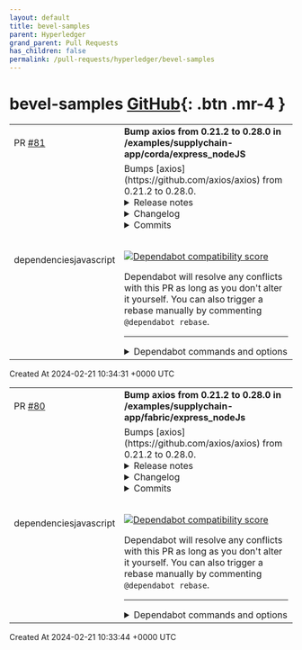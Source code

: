 ```yaml
---
layout: default
title: bevel-samples
parent: Hyperledger
grand_parent: Pull Requests
has_children: false
permalink: /pull-requests/hyperledger/bevel-samples
---
```


# bevel-samples <span class="fs-3 right-align">[GitHub](https://github.com/hyperledger/bevel-samples){: .btn .mr-4 }</span>


<div>
    <table>
        <tr>
            <td>
                PR <a href="https://github.com/hyperledger/bevel-samples/pull/81" class=".btn">#81</a>
            </td>
            <td>
                <b>
                    Bump axios from 0.21.2 to 0.28.0 in /examples/supplychain-app/corda/express_nodeJS
                </b>
            </td>
        </tr>
        <tr>
            <td>
                <span class="chip">dependencies</span><span class="chip">javascript</span>
            </td>
            <td>
                Bumps [axios](https://github.com/axios/axios) from 0.21.2 to 0.28.0.
<details>
<summary>Release notes</summary>
<p><em>Sourced from <a href="https://github.com/axios/axios/releases">axios's releases</a>.</em></p>
<blockquote>
<h2>Release v0.28.0</h2>
<h2>Release notes:</h2>
<h3>Bug Fixes</h3>
<ul>
<li>fix(security): fixed CVE-2023-45857 by backporting <code>withXSRFToken</code> option to v0.x (<a href="https://redirect.github.com/axios/axios/issues/6091">#6091</a>)</li>
</ul>
<h3>Backports from v1.x:</h3>
<ul>
<li>Allow null indexes on formSerializer and paramsSerializer v0.x (<a href="https://redirect.github.com/axios/axios/issues/4961">#4961</a>)</li>
<li>Fixing content-type header repeated <a href="https://redirect.github.com/axios/axios/issues/4745">#4745</a></li>
<li>Fixed timeout error message for HTTP 4738</li>
<li>Added <code>axios.formToJSON</code> method (<a href="https://redirect.github.com/axios/axios/issues/4735">#4735</a>)</li>
<li>URL params serializer (<a href="https://redirect.github.com/axios/axios/issues/4734">#4734</a>)</li>
<li>Fixed toFormData Blob issue on node&gt;v17 <a href="https://redirect.github.com/axios/axios/issues/4728">#4728</a></li>
<li>Adding types for progress event callbacks <a href="https://redirect.github.com/axios/axios/issues/4675">#4675</a></li>
<li>Fixed max body length defaults <a href="https://redirect.github.com/axios/axios/issues/4731">#4731</a></li>
<li>Added data URL support for node.js (<a href="https://redirect.github.com/axios/axios/issues/4725">#4725</a>)</li>
<li>Added isCancel type assert (<a href="https://redirect.github.com/axios/axios/issues/4293">#4293</a>)</li>
<li>Added the ability for the <code>url-encoded-form</code> serializer to respect the <code>formSerializer</code> config (<a href="https://redirect.github.com/axios/axios/issues/4721">#4721</a>)</li>
<li>Add <code>string[]</code> to <code>AxiosRequestHeaders</code> type (<a href="https://redirect.github.com/axios/axios/issues/4322">#4322</a>)</li>
<li>Allow type definition for axios instance methods (<a href="https://redirect.github.com/axios/axios/issues/4224">#4224</a>)</li>
<li>Fixed <code>AxiosError</code> stack capturing; (<a href="https://redirect.github.com/axios/axios/issues/4718">#4718</a>)</li>
<li>Fixed <code>AxiosError</code> status code type; (<a href="https://redirect.github.com/axios/axios/issues/4717">#4717</a>)</li>
<li>Adding Canceler parameters config and request (<a href="https://redirect.github.com/axios/axios/issues/4711">#4711</a>)</li>
<li>fix(types): allow to specify partial default headers for instance creation (<a href="https://redirect.github.com/axios/axios/issues/4185">#4185</a>)</li>
<li>Added <code>blob</code> to the list of protocols supported by the browser (<a href="https://redirect.github.com/axios/axios/issues/4678">#4678</a>)</li>
<li>Fixing Z_BUF_ERROR when no content (<a href="https://redirect.github.com/axios/axios/issues/4701">#4701</a>)</li>
<li>Fixed race condition on immediate requests cancellation (<a href="https://redirect.github.com/axios/axios/issues/4261">#4261</a>)</li>
<li>Added a clear() function to the request and response interceptors object so a user can ensure that all interceptors have been removed from an Axios instance <a href="https://redirect.github.com/axios/axios/pull/4248">axios/axios#4248</a></li>
<li>Added generic AxiosAbortSignal TS interface to avoid importing AbortController polyfill (<a href="https://redirect.github.com/axios/axios/issues/4229">#4229</a>)</li>
<li>Fix TS definition for AxiosRequestTransformer (<a href="https://redirect.github.com/axios/axios/issues/4201">#4201</a>)</li>
<li>Use type alias instead of interface for AxiosPromise (<a href="https://redirect.github.com/axios/axios/issues/4505">#4505</a>)</li>
<li>Include request and config when creating a CanceledError instance (<a href="https://redirect.github.com/axios/axios/issues/4659">#4659</a>)</li>
<li>Added generic TS types for the exposed toFormData helper (<a href="https://redirect.github.com/axios/axios/issues/4668">#4668</a>)</li>
<li>Optimized the code that checks cancellation (<a href="https://redirect.github.com/axios/axios/issues/4587">#4587</a>)</li>
<li>Replaced webpack with rollup (<a href="https://redirect.github.com/axios/axios/issues/4596">#4596</a>)</li>
<li>Added stack trace to AxiosError (<a href="https://redirect.github.com/axios/axios/issues/4624">#4624</a>)</li>
<li>Updated AxiosError.config to be optional in the type definition (<a href="https://redirect.github.com/axios/axios/issues/4665">#4665</a>)</li>
<li>Removed incorrect argument for NetworkError constructor (<a href="https://redirect.github.com/axios/axios/issues/4656">#4656</a>)</li>
</ul>
<h2>v0.27.2</h2>
<p>Fixes and Functionality:</p>
<ul>
<li>Fixed FormData posting in browser environment by reverting <a href="https://redirect.github.com/axios/axios/issues/3785">#3785</a> (<a href="https://redirect.github.com/axios/axios/pull/4640">#4640</a>)</li>
<li>Enhanced protocol parsing implementation (<a href="https://redirect.github.com/axios/axios/pull/4639">#4639</a>)</li>
<li>Fixed bundle size</li>
</ul>
<h2>v0.27.1</h2>
<h3>Fixes and Functionality:</h3>
<ul>
<li>Removed import of url module in browser build due to huge size overhead and builds being broken (<a href="https://redirect.github.com/axios/axios/pull/4594">#4594</a>)</li>
<li>Bumped follow-redirects to ^1.14.9 (<a href="https://redirect.github.com/axios/axios/pull/4615">#4615</a>)</li>
</ul>
<!-- raw HTML omitted -->
</blockquote>
<p>... (truncated)</p>
</details>
<details>
<summary>Changelog</summary>
<p><em>Sourced from <a href="https://github.com/axios/axios/blob/v0.28.0/CHANGELOG.md">axios's changelog</a>.</em></p>
<blockquote>
<h2><a href="https://github.com/axios/axios/compare/v0.27.2...v0.28.0">0.28.0</a> (2024-02-12)</h2>
<h2>Release notes:</h2>
<h3>Bug Fixes</h3>
<ul>
<li>fix(security): fixed CVE-2023-45857 by backporting <code>withXSRFToken</code> option to v0.x (<a href="https://redirect.github.com/axios/axios/issues/6091">#6091</a>)</li>
</ul>
<h3>Backports from v1.x:</h3>
<ul>
<li>Allow null indexes on formSerializer and paramsSerializer v0.x (<a href="https://redirect.github.com/axios/axios/issues/4961">#4961</a>)</li>
<li>Fixing content-type header repeated <a href="https://redirect.github.com/axios/axios/issues/4745">#4745</a></li>
<li>Fixed timeout error message for HTTP 4738</li>
<li>Added <code>axios.formToJSON</code> method (<a href="https://redirect.github.com/axios/axios/issues/4735">#4735</a>)</li>
<li>URL params serializer (<a href="https://redirect.github.com/axios/axios/issues/4734">#4734</a>)</li>
<li>Fixed toFormData Blob issue on node&gt;v17 <a href="https://redirect.github.com/axios/axios/issues/4728">#4728</a></li>
<li>Adding types for progress event callbacks <a href="https://redirect.github.com/axios/axios/issues/4675">#4675</a></li>
<li>Fixed max body length defaults <a href="https://redirect.github.com/axios/axios/issues/4731">#4731</a></li>
<li>Added data URL support for node.js (<a href="https://redirect.github.com/axios/axios/issues/4725">#4725</a>)</li>
<li>Added isCancel type assert (<a href="https://redirect.github.com/axios/axios/issues/4293">#4293</a>)</li>
<li>Added the ability for the <code>url-encoded-form</code> serializer to respect the <code>formSerializer</code> config (<a href="https://redirect.github.com/axios/axios/issues/4721">#4721</a>)</li>
<li>Add <code>string[]</code> to <code>AxiosRequestHeaders</code> type (<a href="https://redirect.github.com/axios/axios/issues/4322">#4322</a>)</li>
<li>Allow type definition for axios instance methods (<a href="https://redirect.github.com/axios/axios/issues/4224">#4224</a>)</li>
<li>Fixed <code>AxiosError</code> stack capturing; (<a href="https://redirect.github.com/axios/axios/issues/4718">#4718</a>)</li>
<li>Fixed <code>AxiosError</code> status code type; (<a href="https://redirect.github.com/axios/axios/issues/4717">#4717</a>)</li>
<li>Adding Canceler parameters config and request (<a href="https://redirect.github.com/axios/axios/issues/4711">#4711</a>)</li>
<li>fix(types): allow to specify partial default headers for instance creation (<a href="https://redirect.github.com/axios/axios/issues/4185">#4185</a>)</li>
<li>Added <code>blob</code> to the list of protocols supported by the browser (<a href="https://redirect.github.com/axios/axios/issues/4678">#4678</a>)</li>
<li>Fixing Z_BUF_ERROR when no content (<a href="https://redirect.github.com/axios/axios/issues/4701">#4701</a>)</li>
<li>Fixed race condition on immediate requests cancellation (<a href="https://redirect.github.com/axios/axios/issues/4261">#4261</a>)</li>
<li>Added a clear() function to the request and response interceptors object so a user can ensure that all interceptors have been removed from an Axios instance <a href="https://redirect.github.com/axios/axios/pull/4248">axios/axios#4248</a></li>
<li>Added generic AxiosAbortSignal TS interface to avoid importing AbortController polyfill (<a href="https://redirect.github.com/axios/axios/issues/4229">#4229</a>)</li>
<li>Fix TS definition for AxiosRequestTransformer (<a href="https://redirect.github.com/axios/axios/issues/4201">#4201</a>)</li>
<li>Use type alias instead of interface for AxiosPromise (<a href="https://redirect.github.com/axios/axios/issues/4505">#4505</a>)</li>
<li>Include request and config when creating a CanceledError instance (<a href="https://redirect.github.com/axios/axios/issues/4659">#4659</a>)</li>
<li>Added generic TS types for the exposed toFormData helper (<a href="https://redirect.github.com/axios/axios/issues/4668">#4668</a>)</li>
<li>Optimized the code that checks cancellation (<a href="https://redirect.github.com/axios/axios/issues/4587">#4587</a>)</li>
<li>Replaced webpack with rollup (<a href="https://redirect.github.com/axios/axios/issues/4596">#4596</a>)</li>
<li>Added stack trace to AxiosError (<a href="https://redirect.github.com/axios/axios/issues/4624">#4624</a>)</li>
<li>Updated AxiosError.config to be optional in the type definition (<a href="https://redirect.github.com/axios/axios/issues/4665">#4665</a>)</li>
<li>Removed incorrect argument for NetworkError constructor (<a href="https://redirect.github.com/axios/axios/issues/4656">#4656</a>)</li>
</ul>
<h2>0.27.2 (April 27, 2022)</h2>
<p>Fixes and Functionality:</p>
<ul>
<li>Fixed FormData posting in browser environment by reverting <a href="https://redirect.github.com/axios/axios/issues/3785">#3785</a> (<a href="https://redirect.github.com/axios/axios/pull/4640">#4640</a>)</li>
<li>Enhanced protocol parsing implementation (<a href="https://redirect.github.com/axios/axios/pull/4639">#4639</a>)</li>
<li>Fixed bundle size</li>
</ul>
<h2>0.27.1 (April 26, 2022)</h2>
<!-- raw HTML omitted -->
</blockquote>
<p>... (truncated)</p>
</details>
<details>
<summary>Commits</summary>
<ul>
<li><a href="https://github.com/axios/axios/commit/3b7635aefc842c05da0ec8c90e8bd09cb54616b8"><code>3b7635a</code></a> [Release] v0.28.0 (<a href="https://redirect.github.com/axios/axios/issues/6211">#6211</a>)</li>
<li><a href="https://github.com/axios/axios/commit/27c007656d8d7ffe780248edc531949d744450b7"><code>27c0076</code></a> feat(backport): added ability for paramsSerializer to handle function; (<a href="https://redirect.github.com/axios/axios/issues/6227">#6227</a>)</li>
<li><a href="https://github.com/axios/axios/commit/80c3d74544197e83ee268b24f9cc1428e04d766c"><code>80c3d74</code></a> chore(ci): backported publish action; (<a href="https://redirect.github.com/axios/axios/issues/6224">#6224</a>)</li>
<li><a href="https://github.com/axios/axios/commit/2755df562b9c194fba6d8b609a383443f6a6e967"><code>2755df5</code></a> fix(security): fixed CVE-2023-45857 by backporting <code>withXSRFToken</code> option to ...</li>
<li><a href="https://github.com/axios/axios/commit/880b42e2b8cdd467ce0c6ecd1cf522ef6ef65682"><code>880b42e</code></a> docs: Fix a typo in README</li>
<li><a href="https://github.com/axios/axios/commit/c4bf0a4afcac9a49e9b58d3ea64570110cba34f8"><code>c4bf0a4</code></a> Allow null indexes on formSerializer and paramsSerializer v0.x (<a href="https://redirect.github.com/axios/axios/issues/4961">#4961</a>)</li>
<li><a href="https://github.com/axios/axios/commit/1e2679f75b2030dd62c661e3292ab265c89497b8"><code>1e2679f</code></a> fix: [Types] Type of header in AxiosRequestConfig / for Axios.create is incor...</li>
<li><a href="https://github.com/axios/axios/commit/80b546c3f1982852aa0047dac5ddde38426e25cb"><code>80b546c</code></a> fix: loosing request header (<a href="https://redirect.github.com/axios/axios/issues/4858">#4858</a>) (<a href="https://redirect.github.com/axios/axios/issues/4871">#4871</a>)</li>
<li><a href="https://github.com/axios/axios/commit/6acb5ef8ff127db65da85189b3ccaeb10b93121a"><code>6acb5ef</code></a> feat: brower platform add data protocol. (<a href="https://redirect.github.com/axios/axios/issues/4814">#4814</a>)</li>
<li><a href="https://github.com/axios/axios/commit/bbb2264614befdce107449baa8a3102d9043a527"><code>bbb2264</code></a> fix(typing): axios response headers can be undefined (<a href="https://redirect.github.com/axios/axios/issues/4813">#4813</a>)</li>
<li>Additional commits viewable in <a href="https://github.com/axios/axios/compare/v0.21.2...v0.28.0">compare view</a></li>
</ul>
</details>
<br />


[![Dependabot compatibility score](https://dependabot-badges.githubapp.com/badges/compatibility_score?dependency-name=axios&package-manager=npm_and_yarn&previous-version=0.21.2&new-version=0.28.0)](https://docs.github.com/en/github/managing-security-vulnerabilities/about-dependabot-security-updates#about-compatibility-scores)

Dependabot will resolve any conflicts with this PR as long as you don't alter it yourself. You can also trigger a rebase manually by commenting `@dependabot rebase`.

[//]: # (dependabot-automerge-start)
[//]: # (dependabot-automerge-end)

---

<details>
<summary>Dependabot commands and options</summary>
<br />

You can trigger Dependabot actions by commenting on this PR:
- `@dependabot rebase` will rebase this PR
- `@dependabot recreate` will recreate this PR, overwriting any edits that have been made to it
- `@dependabot merge` will merge this PR after your CI passes on it
- `@dependabot squash and merge` will squash and merge this PR after your CI passes on it
- `@dependabot cancel merge` will cancel a previously requested merge and block automerging
- `@dependabot reopen` will reopen this PR if it is closed
- `@dependabot close` will close this PR and stop Dependabot recreating it. You can achieve the same result by closing it manually
- `@dependabot show <dependency name> ignore conditions` will show all of the ignore conditions of the specified dependency
- `@dependabot ignore this major version` will close this PR and stop Dependabot creating any more for this major version (unless you reopen the PR or upgrade to it yourself)
- `@dependabot ignore this minor version` will close this PR and stop Dependabot creating any more for this minor version (unless you reopen the PR or upgrade to it yourself)
- `@dependabot ignore this dependency` will close this PR and stop Dependabot creating any more for this dependency (unless you reopen the PR or upgrade to it yourself)
You can disable automated security fix PRs for this repo from the [Security Alerts page](https://github.com/hyperledger/bevel-samples/network/alerts).

</details>
            </td>
        </tr>
    </table>
    <div class="right-align">
        Created At 2024-02-21 10:34:31 +0000 UTC
    </div>
</div>

<div>
    <table>
        <tr>
            <td>
                PR <a href="https://github.com/hyperledger/bevel-samples/pull/80" class=".btn">#80</a>
            </td>
            <td>
                <b>
                    Bump axios from 0.21.2 to 0.28.0 in /examples/supplychain-app/fabric/express_nodeJs
                </b>
            </td>
        </tr>
        <tr>
            <td>
                <span class="chip">dependencies</span><span class="chip">javascript</span>
            </td>
            <td>
                Bumps [axios](https://github.com/axios/axios) from 0.21.2 to 0.28.0.
<details>
<summary>Release notes</summary>
<p><em>Sourced from <a href="https://github.com/axios/axios/releases">axios's releases</a>.</em></p>
<blockquote>
<h2>Release v0.28.0</h2>
<h2>Release notes:</h2>
<h3>Bug Fixes</h3>
<ul>
<li>fix(security): fixed CVE-2023-45857 by backporting <code>withXSRFToken</code> option to v0.x (<a href="https://redirect.github.com/axios/axios/issues/6091">#6091</a>)</li>
</ul>
<h3>Backports from v1.x:</h3>
<ul>
<li>Allow null indexes on formSerializer and paramsSerializer v0.x (<a href="https://redirect.github.com/axios/axios/issues/4961">#4961</a>)</li>
<li>Fixing content-type header repeated <a href="https://redirect.github.com/axios/axios/issues/4745">#4745</a></li>
<li>Fixed timeout error message for HTTP 4738</li>
<li>Added <code>axios.formToJSON</code> method (<a href="https://redirect.github.com/axios/axios/issues/4735">#4735</a>)</li>
<li>URL params serializer (<a href="https://redirect.github.com/axios/axios/issues/4734">#4734</a>)</li>
<li>Fixed toFormData Blob issue on node&gt;v17 <a href="https://redirect.github.com/axios/axios/issues/4728">#4728</a></li>
<li>Adding types for progress event callbacks <a href="https://redirect.github.com/axios/axios/issues/4675">#4675</a></li>
<li>Fixed max body length defaults <a href="https://redirect.github.com/axios/axios/issues/4731">#4731</a></li>
<li>Added data URL support for node.js (<a href="https://redirect.github.com/axios/axios/issues/4725">#4725</a>)</li>
<li>Added isCancel type assert (<a href="https://redirect.github.com/axios/axios/issues/4293">#4293</a>)</li>
<li>Added the ability for the <code>url-encoded-form</code> serializer to respect the <code>formSerializer</code> config (<a href="https://redirect.github.com/axios/axios/issues/4721">#4721</a>)</li>
<li>Add <code>string[]</code> to <code>AxiosRequestHeaders</code> type (<a href="https://redirect.github.com/axios/axios/issues/4322">#4322</a>)</li>
<li>Allow type definition for axios instance methods (<a href="https://redirect.github.com/axios/axios/issues/4224">#4224</a>)</li>
<li>Fixed <code>AxiosError</code> stack capturing; (<a href="https://redirect.github.com/axios/axios/issues/4718">#4718</a>)</li>
<li>Fixed <code>AxiosError</code> status code type; (<a href="https://redirect.github.com/axios/axios/issues/4717">#4717</a>)</li>
<li>Adding Canceler parameters config and request (<a href="https://redirect.github.com/axios/axios/issues/4711">#4711</a>)</li>
<li>fix(types): allow to specify partial default headers for instance creation (<a href="https://redirect.github.com/axios/axios/issues/4185">#4185</a>)</li>
<li>Added <code>blob</code> to the list of protocols supported by the browser (<a href="https://redirect.github.com/axios/axios/issues/4678">#4678</a>)</li>
<li>Fixing Z_BUF_ERROR when no content (<a href="https://redirect.github.com/axios/axios/issues/4701">#4701</a>)</li>
<li>Fixed race condition on immediate requests cancellation (<a href="https://redirect.github.com/axios/axios/issues/4261">#4261</a>)</li>
<li>Added a clear() function to the request and response interceptors object so a user can ensure that all interceptors have been removed from an Axios instance <a href="https://redirect.github.com/axios/axios/pull/4248">axios/axios#4248</a></li>
<li>Added generic AxiosAbortSignal TS interface to avoid importing AbortController polyfill (<a href="https://redirect.github.com/axios/axios/issues/4229">#4229</a>)</li>
<li>Fix TS definition for AxiosRequestTransformer (<a href="https://redirect.github.com/axios/axios/issues/4201">#4201</a>)</li>
<li>Use type alias instead of interface for AxiosPromise (<a href="https://redirect.github.com/axios/axios/issues/4505">#4505</a>)</li>
<li>Include request and config when creating a CanceledError instance (<a href="https://redirect.github.com/axios/axios/issues/4659">#4659</a>)</li>
<li>Added generic TS types for the exposed toFormData helper (<a href="https://redirect.github.com/axios/axios/issues/4668">#4668</a>)</li>
<li>Optimized the code that checks cancellation (<a href="https://redirect.github.com/axios/axios/issues/4587">#4587</a>)</li>
<li>Replaced webpack with rollup (<a href="https://redirect.github.com/axios/axios/issues/4596">#4596</a>)</li>
<li>Added stack trace to AxiosError (<a href="https://redirect.github.com/axios/axios/issues/4624">#4624</a>)</li>
<li>Updated AxiosError.config to be optional in the type definition (<a href="https://redirect.github.com/axios/axios/issues/4665">#4665</a>)</li>
<li>Removed incorrect argument for NetworkError constructor (<a href="https://redirect.github.com/axios/axios/issues/4656">#4656</a>)</li>
</ul>
<h2>v0.27.2</h2>
<p>Fixes and Functionality:</p>
<ul>
<li>Fixed FormData posting in browser environment by reverting <a href="https://redirect.github.com/axios/axios/issues/3785">#3785</a> (<a href="https://redirect.github.com/axios/axios/pull/4640">#4640</a>)</li>
<li>Enhanced protocol parsing implementation (<a href="https://redirect.github.com/axios/axios/pull/4639">#4639</a>)</li>
<li>Fixed bundle size</li>
</ul>
<h2>v0.27.1</h2>
<h3>Fixes and Functionality:</h3>
<ul>
<li>Removed import of url module in browser build due to huge size overhead and builds being broken (<a href="https://redirect.github.com/axios/axios/pull/4594">#4594</a>)</li>
<li>Bumped follow-redirects to ^1.14.9 (<a href="https://redirect.github.com/axios/axios/pull/4615">#4615</a>)</li>
</ul>
<!-- raw HTML omitted -->
</blockquote>
<p>... (truncated)</p>
</details>
<details>
<summary>Changelog</summary>
<p><em>Sourced from <a href="https://github.com/axios/axios/blob/v0.28.0/CHANGELOG.md">axios's changelog</a>.</em></p>
<blockquote>
<h2><a href="https://github.com/axios/axios/compare/v0.27.2...v0.28.0">0.28.0</a> (2024-02-12)</h2>
<h2>Release notes:</h2>
<h3>Bug Fixes</h3>
<ul>
<li>fix(security): fixed CVE-2023-45857 by backporting <code>withXSRFToken</code> option to v0.x (<a href="https://redirect.github.com/axios/axios/issues/6091">#6091</a>)</li>
</ul>
<h3>Backports from v1.x:</h3>
<ul>
<li>Allow null indexes on formSerializer and paramsSerializer v0.x (<a href="https://redirect.github.com/axios/axios/issues/4961">#4961</a>)</li>
<li>Fixing content-type header repeated <a href="https://redirect.github.com/axios/axios/issues/4745">#4745</a></li>
<li>Fixed timeout error message for HTTP 4738</li>
<li>Added <code>axios.formToJSON</code> method (<a href="https://redirect.github.com/axios/axios/issues/4735">#4735</a>)</li>
<li>URL params serializer (<a href="https://redirect.github.com/axios/axios/issues/4734">#4734</a>)</li>
<li>Fixed toFormData Blob issue on node&gt;v17 <a href="https://redirect.github.com/axios/axios/issues/4728">#4728</a></li>
<li>Adding types for progress event callbacks <a href="https://redirect.github.com/axios/axios/issues/4675">#4675</a></li>
<li>Fixed max body length defaults <a href="https://redirect.github.com/axios/axios/issues/4731">#4731</a></li>
<li>Added data URL support for node.js (<a href="https://redirect.github.com/axios/axios/issues/4725">#4725</a>)</li>
<li>Added isCancel type assert (<a href="https://redirect.github.com/axios/axios/issues/4293">#4293</a>)</li>
<li>Added the ability for the <code>url-encoded-form</code> serializer to respect the <code>formSerializer</code> config (<a href="https://redirect.github.com/axios/axios/issues/4721">#4721</a>)</li>
<li>Add <code>string[]</code> to <code>AxiosRequestHeaders</code> type (<a href="https://redirect.github.com/axios/axios/issues/4322">#4322</a>)</li>
<li>Allow type definition for axios instance methods (<a href="https://redirect.github.com/axios/axios/issues/4224">#4224</a>)</li>
<li>Fixed <code>AxiosError</code> stack capturing; (<a href="https://redirect.github.com/axios/axios/issues/4718">#4718</a>)</li>
<li>Fixed <code>AxiosError</code> status code type; (<a href="https://redirect.github.com/axios/axios/issues/4717">#4717</a>)</li>
<li>Adding Canceler parameters config and request (<a href="https://redirect.github.com/axios/axios/issues/4711">#4711</a>)</li>
<li>fix(types): allow to specify partial default headers for instance creation (<a href="https://redirect.github.com/axios/axios/issues/4185">#4185</a>)</li>
<li>Added <code>blob</code> to the list of protocols supported by the browser (<a href="https://redirect.github.com/axios/axios/issues/4678">#4678</a>)</li>
<li>Fixing Z_BUF_ERROR when no content (<a href="https://redirect.github.com/axios/axios/issues/4701">#4701</a>)</li>
<li>Fixed race condition on immediate requests cancellation (<a href="https://redirect.github.com/axios/axios/issues/4261">#4261</a>)</li>
<li>Added a clear() function to the request and response interceptors object so a user can ensure that all interceptors have been removed from an Axios instance <a href="https://redirect.github.com/axios/axios/pull/4248">axios/axios#4248</a></li>
<li>Added generic AxiosAbortSignal TS interface to avoid importing AbortController polyfill (<a href="https://redirect.github.com/axios/axios/issues/4229">#4229</a>)</li>
<li>Fix TS definition for AxiosRequestTransformer (<a href="https://redirect.github.com/axios/axios/issues/4201">#4201</a>)</li>
<li>Use type alias instead of interface for AxiosPromise (<a href="https://redirect.github.com/axios/axios/issues/4505">#4505</a>)</li>
<li>Include request and config when creating a CanceledError instance (<a href="https://redirect.github.com/axios/axios/issues/4659">#4659</a>)</li>
<li>Added generic TS types for the exposed toFormData helper (<a href="https://redirect.github.com/axios/axios/issues/4668">#4668</a>)</li>
<li>Optimized the code that checks cancellation (<a href="https://redirect.github.com/axios/axios/issues/4587">#4587</a>)</li>
<li>Replaced webpack with rollup (<a href="https://redirect.github.com/axios/axios/issues/4596">#4596</a>)</li>
<li>Added stack trace to AxiosError (<a href="https://redirect.github.com/axios/axios/issues/4624">#4624</a>)</li>
<li>Updated AxiosError.config to be optional in the type definition (<a href="https://redirect.github.com/axios/axios/issues/4665">#4665</a>)</li>
<li>Removed incorrect argument for NetworkError constructor (<a href="https://redirect.github.com/axios/axios/issues/4656">#4656</a>)</li>
</ul>
<h2>0.27.2 (April 27, 2022)</h2>
<p>Fixes and Functionality:</p>
<ul>
<li>Fixed FormData posting in browser environment by reverting <a href="https://redirect.github.com/axios/axios/issues/3785">#3785</a> (<a href="https://redirect.github.com/axios/axios/pull/4640">#4640</a>)</li>
<li>Enhanced protocol parsing implementation (<a href="https://redirect.github.com/axios/axios/pull/4639">#4639</a>)</li>
<li>Fixed bundle size</li>
</ul>
<h2>0.27.1 (April 26, 2022)</h2>
<!-- raw HTML omitted -->
</blockquote>
<p>... (truncated)</p>
</details>
<details>
<summary>Commits</summary>
<ul>
<li><a href="https://github.com/axios/axios/commit/3b7635aefc842c05da0ec8c90e8bd09cb54616b8"><code>3b7635a</code></a> [Release] v0.28.0 (<a href="https://redirect.github.com/axios/axios/issues/6211">#6211</a>)</li>
<li><a href="https://github.com/axios/axios/commit/27c007656d8d7ffe780248edc531949d744450b7"><code>27c0076</code></a> feat(backport): added ability for paramsSerializer to handle function; (<a href="https://redirect.github.com/axios/axios/issues/6227">#6227</a>)</li>
<li><a href="https://github.com/axios/axios/commit/80c3d74544197e83ee268b24f9cc1428e04d766c"><code>80c3d74</code></a> chore(ci): backported publish action; (<a href="https://redirect.github.com/axios/axios/issues/6224">#6224</a>)</li>
<li><a href="https://github.com/axios/axios/commit/2755df562b9c194fba6d8b609a383443f6a6e967"><code>2755df5</code></a> fix(security): fixed CVE-2023-45857 by backporting <code>withXSRFToken</code> option to ...</li>
<li><a href="https://github.com/axios/axios/commit/880b42e2b8cdd467ce0c6ecd1cf522ef6ef65682"><code>880b42e</code></a> docs: Fix a typo in README</li>
<li><a href="https://github.com/axios/axios/commit/c4bf0a4afcac9a49e9b58d3ea64570110cba34f8"><code>c4bf0a4</code></a> Allow null indexes on formSerializer and paramsSerializer v0.x (<a href="https://redirect.github.com/axios/axios/issues/4961">#4961</a>)</li>
<li><a href="https://github.com/axios/axios/commit/1e2679f75b2030dd62c661e3292ab265c89497b8"><code>1e2679f</code></a> fix: [Types] Type of header in AxiosRequestConfig / for Axios.create is incor...</li>
<li><a href="https://github.com/axios/axios/commit/80b546c3f1982852aa0047dac5ddde38426e25cb"><code>80b546c</code></a> fix: loosing request header (<a href="https://redirect.github.com/axios/axios/issues/4858">#4858</a>) (<a href="https://redirect.github.com/axios/axios/issues/4871">#4871</a>)</li>
<li><a href="https://github.com/axios/axios/commit/6acb5ef8ff127db65da85189b3ccaeb10b93121a"><code>6acb5ef</code></a> feat: brower platform add data protocol. (<a href="https://redirect.github.com/axios/axios/issues/4814">#4814</a>)</li>
<li><a href="https://github.com/axios/axios/commit/bbb2264614befdce107449baa8a3102d9043a527"><code>bbb2264</code></a> fix(typing): axios response headers can be undefined (<a href="https://redirect.github.com/axios/axios/issues/4813">#4813</a>)</li>
<li>Additional commits viewable in <a href="https://github.com/axios/axios/compare/v0.21.2...v0.28.0">compare view</a></li>
</ul>
</details>
<br />


[![Dependabot compatibility score](https://dependabot-badges.githubapp.com/badges/compatibility_score?dependency-name=axios&package-manager=npm_and_yarn&previous-version=0.21.2&new-version=0.28.0)](https://docs.github.com/en/github/managing-security-vulnerabilities/about-dependabot-security-updates#about-compatibility-scores)

Dependabot will resolve any conflicts with this PR as long as you don't alter it yourself. You can also trigger a rebase manually by commenting `@dependabot rebase`.

[//]: # (dependabot-automerge-start)
[//]: # (dependabot-automerge-end)

---

<details>
<summary>Dependabot commands and options</summary>
<br />

You can trigger Dependabot actions by commenting on this PR:
- `@dependabot rebase` will rebase this PR
- `@dependabot recreate` will recreate this PR, overwriting any edits that have been made to it
- `@dependabot merge` will merge this PR after your CI passes on it
- `@dependabot squash and merge` will squash and merge this PR after your CI passes on it
- `@dependabot cancel merge` will cancel a previously requested merge and block automerging
- `@dependabot reopen` will reopen this PR if it is closed
- `@dependabot close` will close this PR and stop Dependabot recreating it. You can achieve the same result by closing it manually
- `@dependabot show <dependency name> ignore conditions` will show all of the ignore conditions of the specified dependency
- `@dependabot ignore this major version` will close this PR and stop Dependabot creating any more for this major version (unless you reopen the PR or upgrade to it yourself)
- `@dependabot ignore this minor version` will close this PR and stop Dependabot creating any more for this minor version (unless you reopen the PR or upgrade to it yourself)
- `@dependabot ignore this dependency` will close this PR and stop Dependabot creating any more for this dependency (unless you reopen the PR or upgrade to it yourself)
You can disable automated security fix PRs for this repo from the [Security Alerts page](https://github.com/hyperledger/bevel-samples/network/alerts).

</details>
            </td>
        </tr>
    </table>
    <div class="right-align">
        Created At 2024-02-21 10:33:44 +0000 UTC
    </div>
</div>

